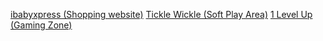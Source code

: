 <a href="https://ibabyxpress.com/">ibabyxpress (Shopping website)</a> 
<a href="https://ticklewickle.in/">Tickle Wickle (Soft Play Area)</a> 
<a href="https://1levelup.co.in/">1 Level Up (Gaming Zone)</a>
